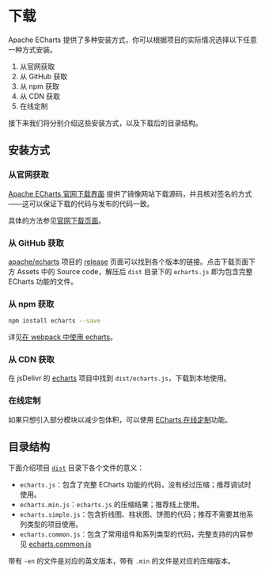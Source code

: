 # 下载

Apache ECharts 提供了多种安装方式，你可以根据项目的实际情况选择以下任意一种方式安装。

1. 从官网获取
2. 从 GitHub 获取
3. 从 npm 获取
4. 从 CDN 获取
5. 在线定制

接下来我们将分别介绍这些安装方式，以及下载后的目录结构。



## 安装方式

### 从官网获取

[Apache ECharts 官网下载界面](https://echarts.apache.org/download.html) 提供了镜像网站下载源码，并且核对签名的方式——这可以保证下载的代码与发布的代码一致。

具体的方法参见[官网下载页面](${mainSitePath}/download.html)。


### 从 GitHub 获取

[apache/echarts](https://github.com/apache/echarts) 项目的 [release](https://github.com/apache/echarts/releases) 页面可以找到各个版本的链接。点击下载页面下方 Assets 中的 Source code，解压后 `dist` 目录下的 `echarts.js` 即为包含完整 ECharts 功能的文件。


### 从 npm 获取

```sh
npm install echarts --save
```

详见[在 webpack 中使用 echarts](https://echarts.apache.org/tutorial.html#%E5%9C%A8%20webpack%20%E4%B8%AD%E4%BD%BF%E7%94%A8%20ECharts)。


### 从 CDN 获取

在 jsDelivr 的 [echarts](https://www.jsdelivr.com/package/npm/echarts) 项目中找到 `dist/echarts.js`，下载到本地使用。


### 在线定制

如果只想引入部分模块以减少包体积，可以使用 [ECharts 在线定制](${mainSitePath}/builder.html)功能。


## 目录结构

下面介绍项目 [`dist`](https://github.com/apache/echarts/tree/master/dist) 目录下各个文件的意义：

- `echarts.js`：包含了完整 ECharts 功能的代码，没有经过压缩；推荐调试时使用。
- `echarts.min.js`：`echarts.js` 的压缩结果；推荐线上使用。
- `echarts.simple.js`：包含折线图、柱状图、饼图的代码；推荐不需要其他系列类型的项目使用。
- `echarts.common.js`：包含了常用组件和系列类型的代码，完整支持的内容参见 [echarts.common.js](https://github.com/apache/echarts/blob/master/echarts.common.js)

带有 `-en` 的文件是对应的英文版本，带有 `.min` 的文件是对应的压缩版本。
